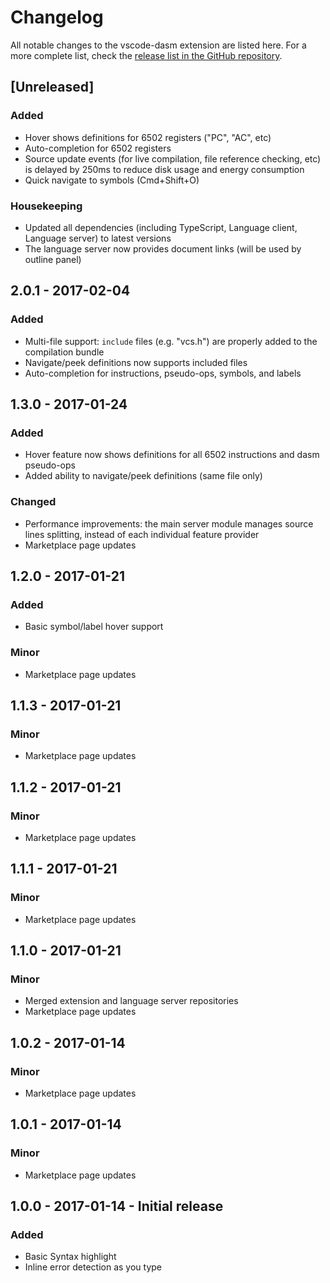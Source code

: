 # Changelog

All notable changes to the vscode-dasm extension are listed here. For a more complete list, check the [release list in the GitHub repository](https://github.com/zeh/vscode-dasm/releases).

## [Unreleased]

### Added

* Hover shows definitions for 6502 registers ("PC", "AC", etc)
* Auto-completion for 6502 registers
* Source update events (for live compilation, file reference checking, etc) is delayed by 250ms to reduce disk usage and energy consumption
* Quick navigate to symbols (Cmd+Shift+O)

### Housekeeping

* Updated all dependencies (including TypeScript, Language client, Language server) to latest versions
* The language server now provides document links (will be used by outline panel)

## 2.0.1 - 2017-02-04

### Added

* Multi-file support: `include` files (e.g. "vcs.h") are properly added to the compilation bundle
* Navigate/peek definitions now supports included files
* Auto-completion for instructions, pseudo-ops, symbols, and labels

## 1.3.0 - 2017-01-24

### Added

* Hover feature now shows definitions for all 6502 instructions and dasm pseudo-ops
* Added ability to navigate/peek definitions (same file only)

### Changed

* Performance improvements: the main server module manages source lines splitting, instead of each individual feature provider
* Marketplace page updates

## 1.2.0 - 2017-01-21

### Added

* Basic symbol/label hover support

### Minor

* Marketplace page updates

## 1.1.3 - 2017-01-21

### Minor

* Marketplace page updates

## 1.1.2 - 2017-01-21

### Minor

* Marketplace page updates

## 1.1.1 - 2017-01-21

### Minor

* Marketplace page updates

## 1.1.0 - 2017-01-21

### Minor

* Merged extension and language server repositories
* Marketplace page updates

## 1.0.2 - 2017-01-14

### Minor

* Marketplace page updates

## 1.0.1 - 2017-01-14

### Minor

* Marketplace page updates

## 1.0.0 - 2017-01-14 - Initial release

### Added

* Basic Syntax highlight
* Inline error detection as you type
